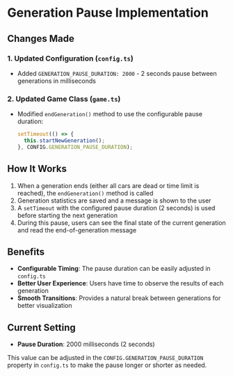 # Generation Pause Implementation

## Changes Made

### 1. Updated Configuration (`config.ts`)
- Added `GENERATION_PAUSE_DURATION: 2000` - 2 seconds pause between generations in milliseconds

### 2. Updated Game Class (`game.ts`)  
- Modified `endGeneration()` method to use the configurable pause duration:
  ```typescript
  setTimeout(() => {
    this.startNewGeneration();
  }, CONFIG.GENERATION_PAUSE_DURATION);
  ```

## How It Works

1. When a generation ends (either all cars are dead or time limit is reached), the `endGeneration()` method is called
2. Generation statistics are saved and a message is shown to the user
3. A `setTimeout` with the configured pause duration (2 seconds) is used before starting the next generation
4. During this pause, users can see the final state of the current generation and read the end-of-generation message

## Benefits

- **Configurable Timing**: The pause duration can be easily adjusted in `config.ts`
- **Better User Experience**: Users have time to observe the results of each generation
- **Smooth Transitions**: Provides a natural break between generations for better visualization

## Current Setting

- **Pause Duration**: 2000 milliseconds (2 seconds)

This value can be adjusted in the `CONFIG.GENERATION_PAUSE_DURATION` property in `config.ts` to make the pause longer or shorter as needed.
